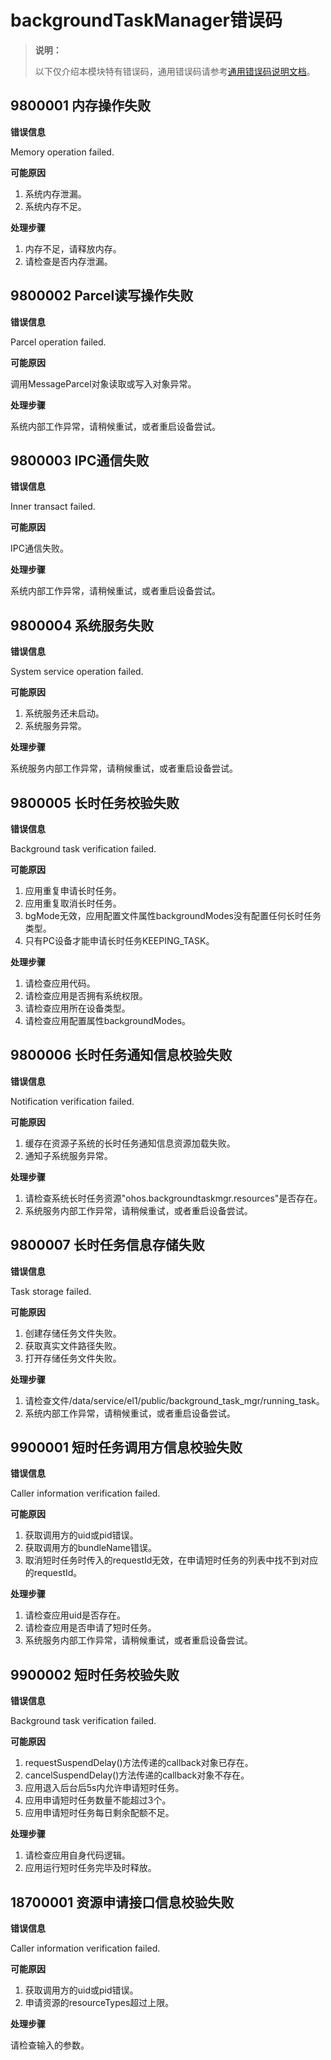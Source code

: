 # backgroundTaskManager错误码

> **说明：**
>
> 以下仅介绍本模块特有错误码，通用错误码请参考[通用错误码说明文档](errorcode-universal.md)。

## 9800001 内存操作失败

**错误信息**

Memory operation failed.

**可能原因**

1. 系统内存泄漏。
2. 系统内存不足。

**处理步骤**

1. 内存不足，请释放内存。
2. 请检查是否内存泄漏。

## 9800002 Parcel读写操作失败

**错误信息**

Parcel operation failed.

**可能原因**

调用MessageParcel对象读取或写入对象异常。

**处理步骤**

系统内部工作异常，请稍候重试，或者重启设备尝试。

## 9800003 IPC通信失败

**错误信息**

Inner transact failed.

**可能原因**

IPC通信失败。

**处理步骤**

系统内部工作异常，请稍候重试，或者重启设备尝试。

## 9800004 系统服务失败

**错误信息**

System service operation failed.

**可能原因**

1. 系统服务还未启动。
2. 系统服务异常。

**处理步骤**

系统服务内部工作异常，请稍候重试，或者重启设备尝试。

## 9800005 长时任务校验失败

**错误信息**

Background task verification failed.

**可能原因**

1. 应用重复申请长时任务。
2. 应用重复取消长时任务。
3. bgMode无效，应用配置文件属性backgroundModes没有配置任何长时任务类型。
4. 只有PC设备才能申请长时任务KEEPING_TASK。

**处理步骤**

1. 请检查应用代码。
2. 请检查应用是否拥有系统权限。
3. 请检查应用所在设备类型。
4. 请检查应用配置属性backgroundModes。

## 9800006 长时任务通知信息校验失败

**错误信息**

Notification verification failed.

**可能原因**

1. 缓存在资源子系统的长时任务通知信息资源加载失败。
2. 通知子系统服务异常。

**处理步骤**

1. 请检查系统长时任务资源"ohos.backgroundtaskmgr.resources"是否存在。
2. 系统服务内部工作异常，请稍候重试，或者重启设备尝试。

## 9800007 长时任务信息存储失败

**错误信息**

Task storage failed.

**可能原因**

1. 创建存储任务文件失败。
2. 获取真实文件路径失败。
3. 打开存储任务文件失败。

**处理步骤**

1. 请检查文件/data/service/el1/public/background_task_mgr/running_task。
2. 系统内部工作异常，请稍候重试，或者重启设备尝试。

## 9900001 短时任务调用方信息校验失败

**错误信息**

Caller information verification failed.

**可能原因**

1. 获取调用方的uid或pid错误。
2. 获取调用方的bundleName错误。
3. 取消短时任务时传入的requestId无效，在申请短时任务的列表中找不到对应的requestId。

**处理步骤**

1. 请检查应用uid是否存在。
2. 请检查应用是否申请了短时任务。
3. 系统服务内部工作异常，请稍候重试，或者重启设备尝试。

## 9900002 短时任务校验失败

**错误信息**

Background task verification failed.

**可能原因**

1. requestSuspendDelay()方法传递的callback对象已存在。
2. cancelSuspendDelay()方法传递的callback对象不存在。
3. 应用退入后台后5s内允许申请短时任务。
4. 应用申请短时任务数量不能超过3个。
5. 应用申请短时任务每日剩余配额不足。

**处理步骤**

1. 请检查应用自身代码逻辑。
2. 应用运行短时任务完毕及时释放。

## 18700001 资源申请接口信息校验失败

**错误信息**

Caller information verification failed.

**可能原因**

1. 获取调用方的uid或pid错误。
2. 申请资源的resourceTypes超过上限。

**处理步骤**

请检查输入的参数。